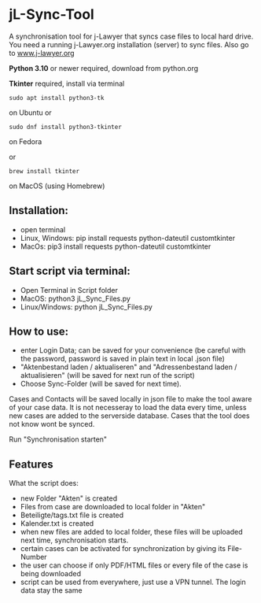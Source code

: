 # jL-Sync-Tool
A synchronisation tool for j-Lawyer that syncs case files to local hard drive.
You need a running j-Lawyer.org installation (server) to sync files. 
Also go to www.j-lawyer.org 

**Python 3.10** or newer required, download from python.org

**Tkinter** required, install via terminal 

    sudo apt install python3-tk 

on Ubuntu or 

    sudo dnf install python3-tkinter 

on Fedora

or 

    brew install tkinter

on MacOS (using Homebrew)

## Installation:
- open terminal
- Linux, Windows: pip install requests python-dateutil customtkinter
- MacOs: pip3 install requests python-dateutil customtkinter


## Start script via terminal:
- Open Terminal in Script folder
- MacOS: python3 jL_Sync_Files.py
- Linux/Windows: python jL_Sync_Files.py


## How to use: 
- enter Login Data; can be saved for your convenience
(be careful with the password, password is saved in plain text in local .json file)
- "Aktenbestand laden / aktualiseren" and "Adressenbestand laden / aktualisieren" (will be saved for next run of the script)
- Choose Sync-Folder (will be saved for next time).

Cases and Contacts  will be saved locally in json file to make the tool aware of your case data. It is not necesseray to load the data every time, unless new cases are added to the serverside database. Cases that the tool does not know wont be synced. 


Run
    "Synchronisation starten"


## Features

What the script does:
- new Folder "Akten" is created
- Files from case are downloaded to local folder in "Akten"
- Beteiligte/tags.txt file is created
- Kalender.txt is created   
- when new files are added to local folder, these files will be uploaded next time, synchronisation starts.
- certain cases can be activated for synchronization by giving its File-Number
- the user can choose if only PDF/HTML files or every file of the case is being downloaded
- script can be used from everywhere, just use a VPN tunnel. The login data stay the same
